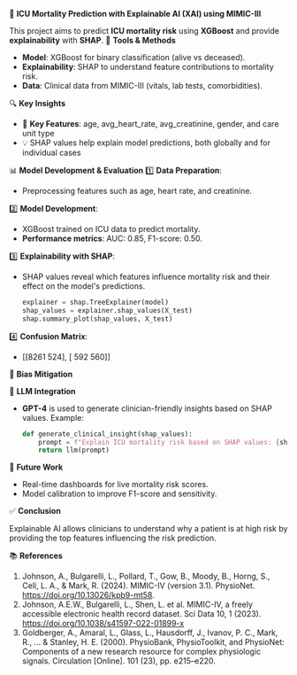 🏥 **ICU Mortality Prediction with Explainable AI (XAI) using MIMIC-III**

This project aims to predict **ICU mortality risk** using **XGBoost** and provide **explainability** with **SHAP**. 
🧰 **Tools & Methods**

* **Model**: XGBoost for binary classification (alive vs deceased).
* **Explainability**: SHAP to understand feature contributions to mortality risk.
* **Data**: Clinical data from MIMIC-III (vitals, lab tests, comorbidities).

🔍 **Key Insights**

* 🔬 **Key Features**: age, avg_heart_rate, avg_creatinine, gender, and care unit type 
* 💡 SHAP values help explain model predictions, both globally and for individual cases
  
📊 **Model Development & Evaluation**
1️⃣ **Data Preparation**:

* Preprocessing features such as age, heart rate, and creatinine.

2️⃣ **Model Development**:

* XGBoost trained on ICU data to predict mortality.
* **Performance metrics**: AUC: 0.85, F1-score: 0.50.

3️⃣ **Explainability with SHAP**:

* SHAP values reveal which features influence mortality risk and their effect on the model's predictions.

  ```python
  explainer = shap.TreeExplainer(model)
  shap_values = explainer.shap_values(X_test)
  shap.summary_plot(shap_values, X_test)
  ```

4️⃣ **Confusion Matrix**:

* \[\[8261  524], \[ 592  560]]

🧩 **Bias Mitigation**

💬 **LLM Integration**

* **GPT-4** is used to generate clinician-friendly insights based on SHAP values. Example:

  ```python
  def generate_clinical_insight(shap_values):
      prompt = f"Explain ICU mortality risk based on SHAP values: {shap_values}"
      return llm(prompt)
  ```

🔭 **Future Work**

* Real-time dashboards for live mortality risk scores.
* Model calibration to improve F1-score and sensitivity.

✅ **Conclusion**

Explainable AI allows clinicians to understand why a patient is at high risk by providing the top features influencing the risk prediction. 

📚 **References**

1. Johnson, A., Bulgarelli, L., Pollard, T., Gow, B., Moody, B., Horng, S., Celi, L. A., & Mark, R. (2024). MIMIC-IV (version 3.1). PhysioNet. https://doi.org/10.13026/kpb9-mt58.
2. Johnson, A.E.W., Bulgarelli, L., Shen, L. et al. MIMIC-IV, a freely accessible electronic health record dataset. Sci Data 10, 1 (2023). https://doi.org/10.1038/s41597-022-01899-x
3. Goldberger, A., Amaral, L., Glass, L., Hausdorff, J., Ivanov, P. C., Mark, R., ... & Stanley, H. E. (2000). PhysioBank, PhysioToolkit, and PhysioNet: Components of a new research resource for complex physiologic signals. Circulation [Online]. 101 (23), pp. e215–e220.


